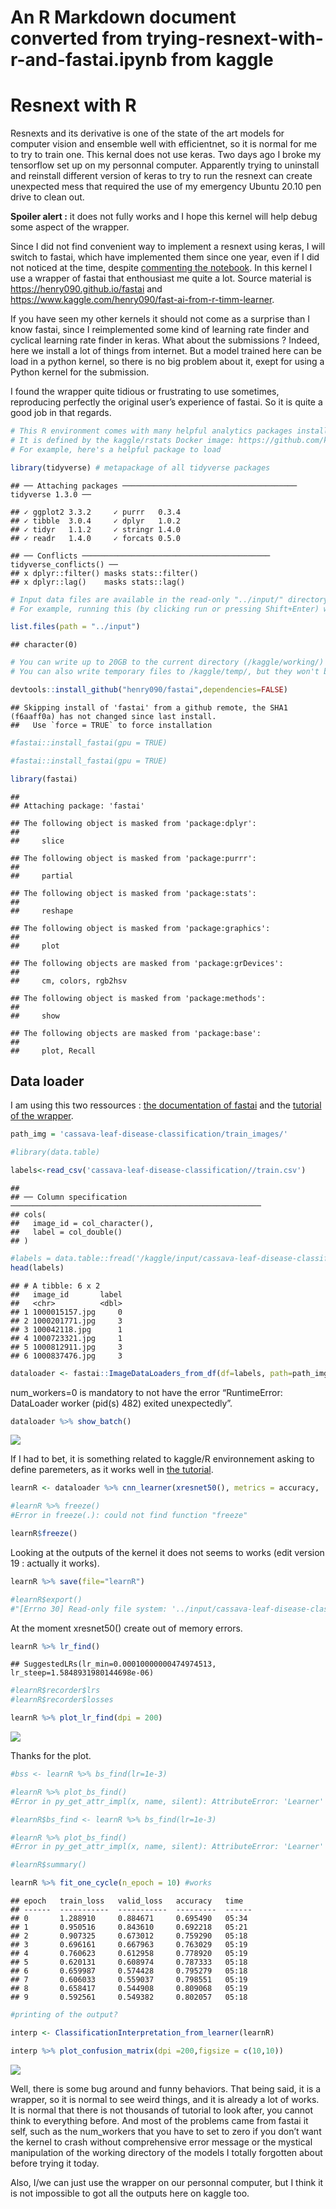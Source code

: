 An R Markdown document converted from
trying-resnext-with-r-and-fastai.ipynb from kaggle
================

# Resnext with R

Resnexts and its derivative is one of the state of the art models for
computer vision and ensemble well with efficientnet, so it is normal for
me to try to train one. This kernal does not use keras. Two days ago I
broke my tensorflow set up on my personnal computer. Apparently trying
to uninstall and reinstall different version of keras to try to run the
resnext can create unexpected mess that required the use of my emergency
Ubuntu 20.10 pen drive to clean out.

**Spoiler alert :** it does not fully works and I hope this kernel will
help debug some aspect of the wrapper.

Since I did not find convenient way to implement a resnext using keras,
I will switch to fastai, which have implemented them since one year,
even if I did not noticed at the time, despite [commenting the
notebook](https://www.kaggle.com/jhoward/from-prototyping-to-submission-fastai).
In this kernel I use a wrapper of fastai that enthousiast me quite a
lot. Source material is <https://henry090.github.io/fastai> and
<https://www.kaggle.com/henry090/fast-ai-from-r-timm-learner>.

If you have seen my other kernels it should not come as a surprise than
I know fastai, since I reimplemented some kind of learning rate finder
and cyclical learning rate finder in keras. What about the submissions ?
Indeed, here we install a lot of things from internet. But a model
trained here can be load in a python kernel, so there is no big problem
about it, exept for using a Python kernel for the submission.

I found the wrapper quite tidious or frustrating to use sometimes,
reproducing perfectly the original user’s experience of fastai. So it is
quite a good job in that regards.

``` r
# This R environment comes with many helpful analytics packages installed
# It is defined by the kaggle/rstats Docker image: https://github.com/kaggle/docker-rstats
# For example, here's a helpful package to load

library(tidyverse) # metapackage of all tidyverse packages
```

    ## ── Attaching packages ─────────────────────────────────────── tidyverse 1.3.0 ──

    ## ✓ ggplot2 3.3.2     ✓ purrr   0.3.4
    ## ✓ tibble  3.0.4     ✓ dplyr   1.0.2
    ## ✓ tidyr   1.1.2     ✓ stringr 1.4.0
    ## ✓ readr   1.4.0     ✓ forcats 0.5.0

    ## ── Conflicts ────────────────────────────────────────── tidyverse_conflicts() ──
    ## x dplyr::filter() masks stats::filter()
    ## x dplyr::lag()    masks stats::lag()

``` r
# Input data files are available in the read-only "../input/" directory
# For example, running this (by clicking run or pressing Shift+Enter) will list all files under the input directory

list.files(path = "../input")
```

    ## character(0)

``` r
# You can write up to 20GB to the current directory (/kaggle/working/) that gets preserved as output when you create a version using "Save & Run All" 
# You can also write temporary files to /kaggle/temp/, but they won't be saved outside of the current session
```

``` r
devtools::install_github("henry090/fastai",dependencies=FALSE)
```

    ## Skipping install of 'fastai' from a github remote, the SHA1 (f6aaff0a) has not changed since last install.
    ##   Use `force = TRUE` to force installation

``` r
#fastai::install_fastai(gpu = TRUE)
```

``` r
#fastai::install_fastai(gpu = TRUE)
```

``` r
library(fastai)
```

    ## 
    ## Attaching package: 'fastai'

    ## The following object is masked from 'package:dplyr':
    ## 
    ##     slice

    ## The following object is masked from 'package:purrr':
    ## 
    ##     partial

    ## The following object is masked from 'package:stats':
    ## 
    ##     reshape

    ## The following object is masked from 'package:graphics':
    ## 
    ##     plot

    ## The following objects are masked from 'package:grDevices':
    ## 
    ##     cm, colors, rgb2hsv

    ## The following object is masked from 'package:methods':
    ## 
    ##     show

    ## The following objects are masked from 'package:base':
    ## 
    ##     plot, Recall

## Data loader

I am using this two ressources : [the documentation of
fastai](https://docs.fast.ai/vision.data.html#ImageDataLoaders.from_df)
and the [tutorial of the
wrapper](https://henry090.github.io/fastai/articles/basic_img_class.html).

``` r
path_img = 'cassava-leaf-disease-classification/train_images/'
```

``` r
#library(data.table)
```

``` r
labels<-read_csv('cassava-leaf-disease-classification//train.csv')
```

    ## 
    ## ── Column specification ────────────────────────────────────────────────────────
    ## cols(
    ##   image_id = col_character(),
    ##   label = col_double()
    ## )

``` r
#labels = data.table::fread('/kaggle/input/cassava-leaf-disease-classification//train.csv')
head(labels)
```

    ## # A tibble: 6 x 2
    ##   image_id       label
    ##   <chr>          <dbl>
    ## 1 1000015157.jpg     0
    ## 2 1000201771.jpg     3
    ## 3 100042118.jpg      1
    ## 4 1000723321.jpg     1
    ## 5 1000812911.jpg     3
    ## 6 1000837476.jpg     3

``` r
dataloader <- fastai::ImageDataLoaders_from_df(df=labels, path=path_img, bs=8, seed=6, device = 'cuda', num_workers=0, item_tfms = RandomResizedCrop(224, min_scale=0.75))
```

num\_workers=0 is mandatory to not have the error “RuntimeError:
DataLoader worker (pid(s) 482) exited unexpectedly”.

``` r
dataloader %>% show_batch()
```

![](trying-resnext-with-r-and-fastai_files/figure-gfm/unnamed-chunk-9-1.png)<!-- -->

If I had to bet, it is something related to kaggle/R environnement
asking to define paremeters, as it works well in [the
tutorial](https://henry090.github.io/fastai/articles/basic_img_class.html).

``` r
learnR <- dataloader %>% cnn_learner(xresnet50(), metrics = accuracy,  model_dir="fastai_model/") #prettier
```

``` r
#learnR %>% freeze()
#Error in freeze(.): could not find function "freeze"
```

``` r
learnR$freeze()
```

Looking at the outputs of the kernel it does not seems to works (edit
version 19 : actually it works).

``` r
learnR %>% save(file="learnR")
```

``` r
#learnR$export() 
#"[Errno 30] Read-only file system: '../input/cassava-leaf-disease-classification/train_images/export.pkl" aahhh it brings back memories.
```

At the moment xresnet50() create out of memory errors.

``` r
learnR %>% lr_find()
```

    ## SuggestedLRs(lr_min=0.00010000000474974513, lr_steep=1.5848931980144698e-06)

``` r
#learnR$recorder$lrs
#learnR$recorder$losses
```

``` r
learnR %>% plot_lr_find(dpi = 200)
```

![](trying-resnext-with-r-and-fastai_files/figure-gfm/unnamed-chunk-17-1.png)<!-- -->

Thanks for the plot.

``` r
#bss <- learnR %>% bs_find(lr=1e-3)

#learnR %>% plot_bs_find()
#Error in py_get_attr_impl(x, name, silent): AttributeError: 'Learner' object has no attribute 'bs_find'
```

``` r
#learnR$bs_find <- learnR %>% bs_find(lr=1e-3)

#learnR %>% plot_bs_find()
#Error in py_get_attr_impl(x, name, silent): AttributeError: 'Learner' object has no attribute 'bs_find'
```

``` r
#learnR$summary()
```

``` r
learnR %>% fit_one_cycle(n_epoch = 10) #works
```

    ## epoch   train_loss   valid_loss   accuracy   time  
    ## ------  -----------  -----------  ---------  ------
    ## 0       1.288910     0.884671     0.695490   05:34 
    ## 1       0.950516     0.843610     0.692218   05:21 
    ## 2       0.907325     0.673012     0.759290   05:18 
    ## 3       0.696161     0.667963     0.763029   05:19 
    ## 4       0.760623     0.612958     0.778920   05:19 
    ## 5       0.620131     0.608974     0.787333   05:18 
    ## 6       0.659987     0.574428     0.795279   05:18 
    ## 7       0.606033     0.559037     0.798551   05:19 
    ## 8       0.658417     0.544908     0.809068   05:19 
    ## 9       0.592561     0.549382     0.802057   05:18

``` r
#printing of the output?
```

``` r
interp <- ClassificationInterpretation_from_learner(learnR)

interp %>% plot_confusion_matrix(dpi =200,figsize = c(10,10))
```

![](trying-resnext-with-r-and-fastai_files/figure-gfm/interpretation-1.png)<!-- -->

Well, there is some bug around and funny behaviors. That being said, it
is a wrapper, so it is normal to see weird things, and it is already a
lot of works. It is normal that there is not thousands of tutorial to
look after, you cannot think to everything before. And most of the
problems came from fastai it self, such as the num\_workers that you
have to set to zero if you don’t want the kernel to crash without
comprehensive error message or the mystical manipulation of the working
directory of the models I totally forgotten about before trying it
today.

Also, I/we can just use the wrapper on our personnal computer, but I
think it is not impossible to got all the outputs here on kaggle too.
